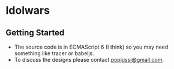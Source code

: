 # Idolwars

## Getting Started
* The source code is in ECMAScript 6 (I think) so you may need something like tracer or babeljs.
* To discuss the designs please contact popjussi@gmail.com.
